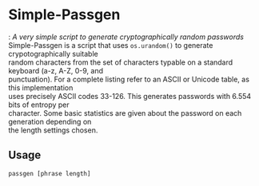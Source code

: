 # Simple-Passgen
: *A very simple script to generate cryptographically random passwords*  
Simple-Passgen is a script that uses `os.urandom()` to generate crypotographically suitable  
random characters from the set of characters typable on a standard keyboard (a-z, A-Z, 0-9, and   
punctuation).  For a complete listing refer to an ASCII or Unicode table, as this implementation  
uses precisely ASCII codes 33-126. This generates passwords with 6.554 bits of entropy per  
character.  Some basic statistics are given about the password on each generation depending on  
the length settings chosen.  
## Usage
```shell 
passgen [phrase length]
```
